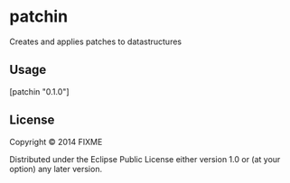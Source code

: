# patchin

Creates and applies patches to datastructures

## Usage

[patchin "0.1.0"]

## License

Copyright © 2014 FIXME

Distributed under the Eclipse Public License either version 1.0 or (at
your option) any later version.

